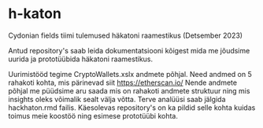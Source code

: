 # h-katon
Cydonian fields tiimi tulemused häkatoni raamestikus (Detsember 2023) 

Antud repository's saab leida dokumentatsiooni kõigest mida me jõudsime uurida ja prototüübida häkatoni raamestikus. 

Uurimistööd tegime CryptoWallets.xslx andmete põhjal. Need andmed on 5 rahakoti kohta, mis pärinevad siit https://etherscan.io/ Nende andmete põhjal me püüdsime aru saada mis on rahakoti andmete struktuur ning mis insights oleks võimalik sealt välja võtta. Terve analüüsi saab jälgida hackhaton.rmd failis. Käesolevas repository's on ka pildid selle kohta kuidas toimus meie koostöö ning esimese prototüübi kohta. 
